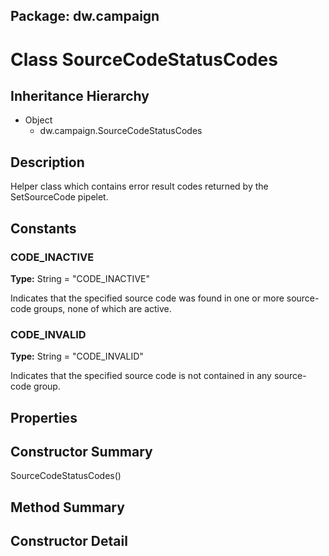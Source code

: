 ## Package: dw.campaign

# Class SourceCodeStatusCodes

## Inheritance Hierarchy

- Object
  - dw.campaign.SourceCodeStatusCodes

## Description

Helper class which contains error result codes returned by the SetSourceCode pipelet.

## Constants

### CODE_INACTIVE

**Type:** String = "CODE_INACTIVE"

Indicates that the specified source code was found in one or more source-code groups, none of which are active.

### CODE_INVALID

**Type:** String = "CODE_INVALID"

Indicates that the specified source code is not contained in any source-code group.

## Properties

## Constructor Summary

SourceCodeStatusCodes()

## Method Summary

## Constructor Detail